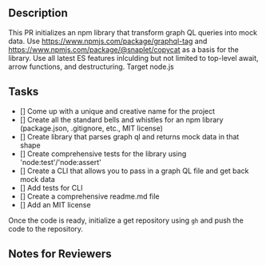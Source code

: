 ## Description

This PR initializes an npm library that transform graph QL queries into mock data.
Use https://www.npmjs.com/package/graphql-tag and https://www.npmjs.com/package/@snaplet/copycat as a basis for the library.
Use all latest ES features inlculding but not limited to top-level await, arrow functions, and destructuring.
Target node.js

## Tasks

- [] Come up with a unique and creative name for the project
- [] Create all the standard bells and whistles for an npm library (package.json, .gitignore, etc., MIT license)
- [] Create library that parses graph ql and returns mock data in that shape
- [] Create comprehensive tests for the library using 'node:test'/'node:assert'
- [] Create a CLI that allows you to pass in a graph QL file and get back mock data
- [] Add tests for CLI
- [] Create a comprehensive readme.md file
- [] Add an MIT license

Once the code is ready, initialize a get repository using `gh` and push the code to the repository.

## Notes for Reviewers

<!-- Include any additional notes for the reviewers, things to keep in mind, or areas to pay extra attention to. -->
